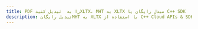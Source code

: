 ---title: PDF را به  تبدیل کنیدXLTX، MHT به XLTX مبدل رایگان یا C++ SDKdescription: تبدیل رایگانMHT به XLTX با استفاده از C++ Cloud APIs & SDK همچنین اسناد PDF را در Cloud ایجاد، ویرایش و رندر کنید.---